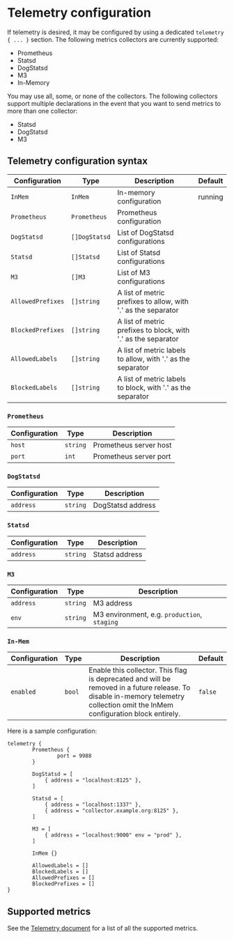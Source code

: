 # Telemetry configuration

If telemetry is desired, it may be configured by using a dedicated `telemetry { ... }` section. The following metrics collectors are currently supported:

- Prometheus
- Statsd
- DogStatsd
- M3
- In-Memory

You may use all, some, or none of the collectors. The following collectors support multiple declarations in the event that you want to send metrics to more than one collector:

- Statsd
- DogStatsd
- M3

## Telemetry configuration syntax

| Configuration     | Type          | Description                                                   | Default |
|-------------------|---------------|---------------------------------------------------------------|---------|
| `InMem`           | `InMem`       | In-memory configuration                                       | running |
| `Prometheus`      | `Prometheus`  | Prometheus configuration                                      |         |
| `DogStatsd`       | `[]DogStatsd` | List of DogStatsd configurations                              |         |
| `Statsd`          | `[]Statsd`    | List of Statsd configurations                                 |         |
| `M3`              | `[]M3`        | List of M3 configurations                                     |         |
| `AllowedPrefixes` | `[]string`    | A list of metric prefixes to allow, with '.' as the separator |         |
| `BlockedPrefixes` | `[]string`    | A list of metric prefixes to block, with '.' as the separator |         |
| `AllowedLabels`   | `[]string`    | A list of metric labels to allow, with '.' as the separator   |         |
| `BlockedLabels`   | `[]string`    | A list of metric labels to block, with '.' as the separator   |         |

### `Prometheus`

| Configuration | Type     | Description            |
|---------------|----------|------------------------|
| `host`        | `string` | Prometheus server host |
| `port`        | `int`    | Prometheus server port |

### `DogStatsd`

| Configuration | Type     | Description       |
|---------------|----------|-------------------|
| `address`     | `string` | DogStatsd address |

### `Statsd`

| Configuration | Type     | Description    |
|---------------|----------|----------------|
| `address`     | `string` | Statsd address |

### `M3`

| Configuration | Type     | Description                                  |
|---------------|----------|----------------------------------------------|
| `address`     | `string` | M3 address                                   |
| `env`         | `string` | M3 environment, e.g. `production`, `staging` |

### `In-Mem`

| Configuration | Type   | Description                                                                                                                                                                    | Default |
|---------------|--------|--------------------------------------------------------------------------------------------------------------------------------------------------------------------------------|---------|
| `enabled`     | `bool` | Enable this collector. This flag is deprecated and will be removed in a future release. To disable in-memory telemetry collection omit the InMem configuration block entirely. | `false` |

Here is a sample configuration:

```hcl
telemetry {
        Prometheus {
                port = 9988
        }

        DogStatsd = [
            { address = "localhost:8125" },
        ]

        Statsd = [
            { address = "localhost:1337" },
            { address = "collector.example.org:8125" },
        ]

        M3 = [
            { address = "localhost:9000" env = "prod" },
        ]

        InMem {}

        AllowedLabels = []
        BlockedLabels = []
        AllowedPrefixes = []
        BlockedPrefixes = []
}
```

## Supported metrics

See the [Telemetry document](telemetry.md) for a list of all the supported metrics.
